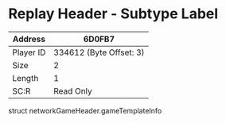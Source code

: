 
#  Replay Header - Subtype Label
Address   | 6D0FB7
----------|-------------
Player ID | 334612 (Byte Offset: 3)
Size 	  | 2
Length 	  | 1
SC:R      | Read Only

struct networkGameHeader.gameTemplateInfo
